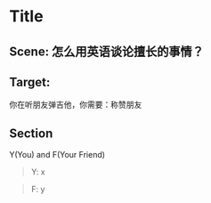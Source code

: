 # Title

## Scene: 怎么用英语谈论擅长的事情？

## Target: 

你在听朋友弹吉他，你需要：称赞朋友

## Section

Y(You) and F(Your Friend)

>Y: x

>F: y
